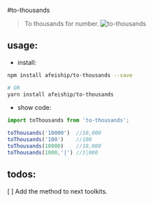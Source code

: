 #to-thousands
> To  thousands for number.
![to-thousands](https://travis-ci.org/afeiship/to-thousands.svg?branch=master)

## usage:
+ install:
```bash
npm install afeiship/to-thousands --save

# OR
yarn install afeiship/to-thousands
```

+ show code:
```javascript
import toThousands from 'to-thousands';

toThousands('10000')  //10,000
toThousands('100')    //100
toThousands(10000)    //10,000
toThousands(1000,'|') //1|000
```


## todos:
[ ] Add the method to next toolkits.
